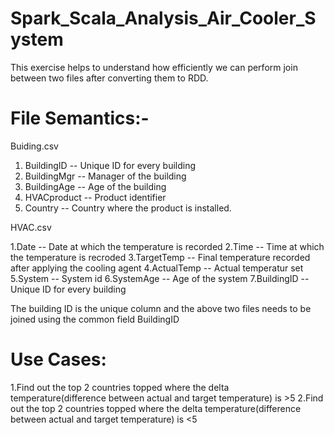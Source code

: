 # Spark_Scala_Analysis_Air_Cooler_System
This exercise helps to understand how efficiently we can perform join between two files after converting them to RDD.


File Semantics:-
=================

Buiding.csv

1. BuildingID -- Unique ID for every building
2. BuildingMgr -- Manager of the building
3. BuildingAge -- Age of the building
4. HVACproduct -- Product identifier
5. Country -- Country where the product is installed.

HVAC.csv

1.Date -- Date at which the temperature is recorded
2.Time -- Time at which the temperature is recroded
3.TargetTemp -- Final temperature recorded after applying the cooling agent
4.ActualTemp -- Actual temperatur set
5.System -- System id
6.SystemAge -- Age of the system
7.BuildingID -- Unique ID for every building


The building ID is the unique column and the above two files needs to be joined using the common field BuildingID

Use Cases:
===========

1.Find out the top 2 countries topped where the delta temperature(difference between actual and target temperature) is >5 
2.Find out the top 2 countries topped where the delta temperature(difference between actual and target temperature) is <5


